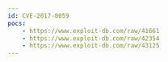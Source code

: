 ```yaml
---
id: CVE-2017-0059
pocs:
    - https://www.exploit-db.com/raw/41661
    - https://www.exploit-db.com/raw/42354
    - https://www.exploit-db.com/raw/43125
---
```

